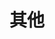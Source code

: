 ---
layout: posts_by_category
last_modified_at: 2022-01-06
categories: others
title: 其他
permalink: /category/others
---